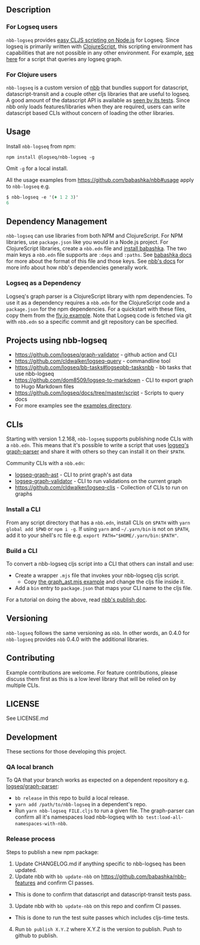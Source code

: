 ## Description
### For Logseq users

`nbb-logseq` provides [easy CLJS scripting on
Node.js](https://github.com/babashka/nbb) for Logseq. Since logseq is primarily
written with [ClojureScript](https://clojurescript.org/), this scripting
environment has capabilities that are not possible in any other environment. For
example, [see here](examples/#query.cljs) for a script that queries any logseq
graph.

### For Clojure users

`nbb-logseq` is a custom version of [nbb](https://github.com/babashka/nbb) that
bundles support for datascript, datascript-transit and a couple other cljs
libraries that are useful to logseq. A good amount of the datascript API is
available as [seen by its
tests](https://github.com/babashka/nbb-features/blob/main/test/features/datascript/test_runner.cljs).
Since nbb only loads features/libraries when they are required, users can write
datascript based CLIs without concern of loading the other libraries.

## Usage

Install `nbb-logseq` from npm:

`npm install @logseq/nbb-logseq -g`

Omit `-g` for a local install.

All the usage examples from https://github.com/babashka/nbb#usage apply to
`nbb-logseq` e.g.

```clojure
$ nbb-logseq -e '(+ 1 2 3)'
6
```

## Dependency Management

`nbb-logseq` can use libraries from both NPM and ClojureScript. For NPM
libraries,  use `package.json` like you would in a Node.js project. For
ClojureScript libraries, create a `nbb.edn` file and [install
babashka](https://github.com/babashka/babashka#installation). The two main keys
a `nbb.edn` file supports are `:deps` and `:paths`. See [babashka
docs](https://book.babashka.org/#_paths_and_deps) for more about the format of
this file and those keys. See [nbb's
docs](https://github.com/babashka/nbb#dependencies) for more info about how
nbb's dependencies generally work.

### Logseq as a Dependency

Logseq's graph parser is a ClojureScript library with npm dependencies. To use
it as a dependency requires a `nbb.edn` for the ClojureScript code and a
`package.json` for the npm dependencies. For a quickstart with these files, copy
them from the [fly.io example](examples/fly-io). Note that Logseq code is fetched
via git with `nbb.edn` so a specific commit and git repository can be
specified.

## Projects using nbb-logseq

* https://github.com/logseq/graph-validator - github action and CLI
* https://github.com/cldwalker/logseq-query - commandline tool
* https://github.com/logseq/bb-tasks#logseqbb-tasksnbb - bb tasks that use nbb-logseq
* https://github.com/dom8509/logseq-to-markdown - CLI to export graph to Hugo Markdown files
* https://github.com/logseq/docs/tree/master/script - Scripts to query docs
* For more examples see the [examples directory](examples).

## CLIs

Starting with version 1.2.168, `nbb-logseq` supports publishing node CLIs with
a `nbb.edn`. This means that it's possible to write a script that uses [logseq's
graph-parser](https://github.com/logseq/logseq/tree/master/deps/graph-parser)
and share it with others so they can install it on their `$PATH`.

Community CLIs with a `nbb.edn`:

* [logseq-graph-ast](https://github.com/logseq/nbb-logseq/tree/main/examples/from-js#graph_astmjs) - CLI to print graph's ast data
* [logseq-graph-validator](https://github.com/logseq/graph-validator#cli) - CLI to run validations on the current graph
* https://github.com/cldwalker/logseq-clis - Collection of CLIs to run on graphs

### Install a CLI

From any script directory that has a `nbb.edn`, install CLIs on `$PATH` with
`yarn global add $PWD` or `npm i -g`. If using `yarn` and `~/.yarn/bin` is not
on `$PATH`, add it to your shell's rc file e.g. `export
PATH="$HOME/.yarn/bin:$PATH"`.

### Build a CLI

To convert a nbb-logseq cljs script into a CLI that others can install and use:

* Create a wrapper `.mjs` file that invokes your nbb-logseq cljs script.
  * Copy [the graph_ast.mjs example](examples/from-js/graph_ast.mjs) and change the cljs file inside it.
* Add a `bin` entry to `package.json` that maps your CLI name to the cljs file.

For a tutorial on doing the above, read [nbb's publish
doc](https://github.com/babashka/nbb/tree/main/doc/publish).

## Versioning

`nbb-logseq` follows the same versioning as `nbb`. In other words, an 0.4.0 for
`nbb-logseq` provides `nbb` 0.4.0 with the additional libraries.

## Contributing

Example contributions are welcome. For feature contributions, please discuss
them first as this is a low level library that will be relied on by multiple
CLIs.

## LICENSE

See LICENSE.md

## Development

These sections for those developing this project.

### QA local branch

To QA that your branch works as expected on a dependent repository e.g.
[logseq/graph-parser](https://github.com/logseq/logseq/tree/master/deps/graph-parser):

* `bb release` in this repo to build a local release.
* `yarn add /path/to/nbb-logseq` in a dependent's repo.
* Run `yarn nbb-logseq FILE.cljs` to run a given file. The graph-parser can confirm all it's namespaces load nbb-logseq with `bb test:load-all-namespaces-with-nbb`.

### Release process

Steps to publish a new npm package:

1. Update CHANGELOG.md if anything specific to nbb-logseq has been updated.
2. Update nbb with `bb update-nbb` on https://github.com/babashka/nbb-features and confirm CI passes.
  * This is done to confirm that datascript and datascript-transit tests pass.
3. Update nbb with `bb update-nbb` on this repo and confirm CI passes.
  * This is done to run the test suite passes which includes cljs-time tests.
4. Run `bb publish X.Y.Z` where X.Y.Z is the version to publish. Push to github to publish.
